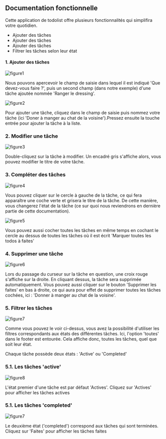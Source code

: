 ## Documentation fonctionnelle

Cette application de todolist offre plusieurs fonctionnalités qui simplifira votre quotidien.

-   Ajouter des tâches
-   Ajouter des tâches
-   Ajouter des tâches
-   Filtrer les tâches selon leur état

#### 1. Ajouter des tâches

![figure1](images/todo2.png)

Nous pouvons apercevoir le champ de saisie dans lequel il est indiqué 'Que devez-vous faire ?', puis un second champ (dans notre exemple) d'une tâche ajoutée nommée 'Ranger le dressing'.

![figure2](images/todo4.png)

Pour ajouter une tâche, cliquez dans le champ de saisie puis nommez votre tâche (ici 'Doner à manger au chat de la voisine').Pressez ensuite la touche entrée pour ajouter la tâche à la liste.

### 2. Modifier une tâche

![figure3](images/todo3.png)

Double-cliquez sur la tâche à modifier. Un encadré gris s'affiche alors, vous pouvez modifier le titre de votre tâche.

### 3. Compléter des tâches

![figure4](images/todo6.png)

Vous pouvez cliquer sur le cercle à gauche de la tâche, ce qui fera apparaître une coche verte et grisera le titre de la tâche. De cette manière, vous changerez l'état de la tâche (ce sur quoi nous reviendrons en dernière partie de cette documentation).

![figure5](images/todo8.png)

Vous pouvez aussi cocher toutes les tâches en même temps en cochant le cercle au dessus de toutes les tâches où il est écrit 'Marquer toutes les todos à faites'

### 4. Supprimer une tâche

![figure6](images/todo9.png)

Lors du passage du curseur sur la tâche en question, une croix rouge s'affiche sur la droite. En cliquant dessus, la tâche sera supprimée automatiquement. Vous pouvez aussi cliquer sur le bouton 'Supprimer les faites' en bas à droite, ce qui aura pour effet de supprimer toutes les tâches cochées, ici : 'Donner à manger au chat de la voisine'.

### 5. Filtrer les tâches

![figure7](images/todo6.png)

Comme vous pouvez le voir ci-dessus, vous avez la possibilité d'utiliser les filtres correspondants aux états des différentes tâches. Ici, l'option 'toutes' dans le footer est entourée. Cela affiche donc, toutes les tâches, quel que soit leur état.

Chaque tâche possède deux états : 'Active' ou 'Completed'

### 5.1. Les tâches 'active'

![figure8](images/todo1.png)

L'état premier d'une tâche est par défaut 'Actives'. Cliquez sur 'Actives' pour afficher les tâches actives

### 5.1. Les tâches 'completed'

![figure7](images/todo5.png)

Le deuxième état ('completed') correspond aux tâches qui sont terminées. Cliquez sur 'Faites' pour afficher les tâches faites
